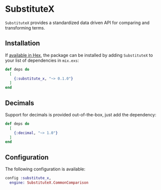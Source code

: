# SubstituteX

`SubstituteX` provides a standardized data driven API for comparing and transforming terms.

## Installation

If [available in Hex](https://hex.pm/docs/publish), the package can be installed
by adding `SubstituteX` to your list of dependencies in `mix.exs`:

```elixir
def deps do
  [
    {:substitute_x, "~> 0.1.0"}
  ]
end
```

## Decimals

Support for decimals is provided out-of-the-box, just add the dependency:

```elixir
def deps do
  [
    {:decimal, "~> 1.0"}
  ]
end
```

## Configuration

The following configuration is available: 

```elixir
config :substitute_x,
  engine: SubstituteX.CommonComparison
```